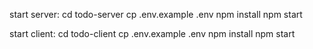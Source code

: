 start server:
cd todo-server
cp .env.example .env
npm install
npm start

start client:
cd todo-client
cp .env.example .env
npm install
npm start
